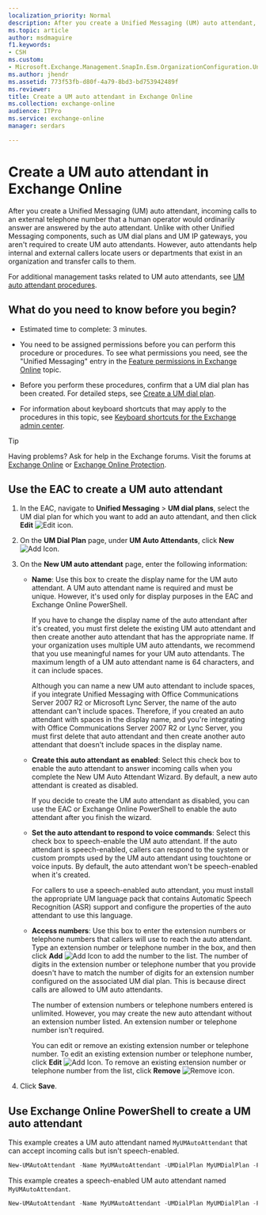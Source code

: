 ```yaml
---
localization_priority: Normal
description: After you create a Unified Messaging (UM) auto attendant, incoming calls to an external telephone number that a human operator would ordinarily answer are answered by the auto attendant. Unlike with other Unified Messaging components, such as UM dial plans and UM IP gateways, you aren't required to create UM auto attendants. However, auto attendants help internal and external callers locate users or departments that exist in an organization and transfer calls to them.
ms.topic: article
author: msdmaguire
f1.keywords:
- CSH
ms.custom:
- Microsoft.Exchange.Management.SnapIn.Esm.OrganizationConfiguration.UnifiedMessaging.CreateAutoAttendantWizardForm.CreateAutoAttendantWizardPage
ms.author: jhendr
ms.assetid: 773f53fb-d80f-4a79-8bd3-bd753942489f
ms.reviewer: 
title: Create a UM auto attendant in Exchange Online
ms.collection: exchange-online
audience: ITPro
ms.service: exchange-online
manager: serdars

---
```


# Create a UM auto attendant in Exchange Online

After you create a Unified Messaging (UM) auto attendant, incoming calls to an external telephone number that a human operator would ordinarily answer are answered by the auto attendant. Unlike with other Unified Messaging components, such as UM dial plans and UM IP gateways, you aren't required to create UM auto attendants. However, auto attendants help internal and external callers locate users or departments that exist in an organization and transfer calls to them.

For additional management tasks related to UM auto attendants, see [UM auto attendant procedures](um-auto-attendant-procedures.md).

## What do you need to know before you begin?

- Estimated time to complete: 3 minutes.

- You need to be assigned permissions before you can perform this procedure or procedures. To see what permissions you need, see the "Unified Messaging" entry in the [Feature permissions in Exchange Online](../../permissions-exo/feature-permissions.md) topic.

- Before you perform these procedures, confirm that a UM dial plan has been created. For detailed steps, see [Create a UM dial plan](../../voice-mail-unified-messaging/connect-voice-mail-system/create-um-dial-plan.md).

- For information about keyboard shortcuts that may apply to the procedures in this topic, see [Keyboard shortcuts for the Exchange admin center](../../accessibility/keyboard-shortcuts-in-admin-center.md).

> [!TIP]
> Having problems? Ask for help in the Exchange forums. Visit the forums at [Exchange Online](https://social.technet.microsoft.com/forums/msonline/home?forum=onlineservicesexchange) or [Exchange Online Protection](https://social.technet.microsoft.com/forums/forefront/home?forum=FOPE).

## Use the EAC to create a UM auto attendant

1. In the EAC, navigate to **Unified Messaging** \> **UM dial plans**, select the UM dial plan for which you want to add an auto attendant, and then click **Edit** ![Edit icon](../../media/ITPro_EAC_EditIcon.gif).

2. On the **UM Dial Plan** page, under **UM Auto Attendants**, click **New** ![Add Icon](../../media/ITPro_EAC_AddIcon.gif).

3. On the **New UM auto attendant** page, enter the following information:

   - **Name**: Use this box to create the display name for the UM auto attendant. A UM auto attendant name is required and must be unique. However, it's used only for display purposes in the EAC and Exchange Online PowerShell.

     If you have to change the display name of the auto attendant after it's created, you must first delete the existing UM auto attendant and then create another auto attendant that has the appropriate name. If your organization uses multiple UM auto attendants, we recommend that you use meaningful names for your UM auto attendants. The maximum length of a UM auto attendant name is 64 characters, and it can include spaces.

     Although you can name a new UM auto attendant to include spaces, if you integrate Unified Messaging with Office Communications Server 2007 R2 or Microsoft Lync Server, the name of the auto attendant can't include spaces. Therefore, if you created an auto attendant with spaces in the display name, and you're integrating with Office Communications Server 2007 R2 or Lync Server, you must first delete that auto attendant and then create another auto attendant that doesn't include spaces in the display name.

   - **Create this auto attendant as enabled**: Select this check box to enable the auto attendant to answer incoming calls when you complete the New UM Auto Attendant Wizard. By default, a new auto attendant is created as disabled.

     If you decide to create the UM auto attendant as disabled, you can use the EAC or Exchange Online PowerShell to enable the auto attendant after you finish the wizard.

   - **Set the auto attendant to respond to voice commands**: Select this check box to speech-enable the UM auto attendant. If the auto attendant is speech-enabled, callers can respond to the system or custom prompts used by the UM auto attendant using touchtone or voice inputs. By default, the auto attendant won't be speech-enabled when it's created.

     For callers to use a speech-enabled auto attendant, you must install the appropriate UM language pack that contains Automatic Speech Recognition (ASR) support and configure the properties of the auto attendant to use this language.

   - **Access numbers**: Use this box to enter the extension numbers or telephone numbers that callers will use to reach the auto attendant. Type an extension number or telephone number in the box, and then click **Add** ![Add Icon](../../media/ITPro_EAC_AddIcon.gif) to add the number to the list. The number of digits in the extension number or telephone number that you provide doesn't have to match the number of digits for an extension number configured on the associated UM dial plan. This is because direct calls are allowed to UM auto attendants.

     The number of extension numbers or telephone numbers entered is unlimited. However, you may create the new auto attendant without an extension number listed. An extension number or telephone number isn't required.

     You can edit or remove an existing extension number or telephone number. To edit an existing extension number or telephone number, click **Edit** ![Add Icon](../../media/ITPro_EAC_AddIcon.gif). To remove an existing extension number or telephone number from the list, click **Remove** ![Remove icon](../../media/ITPro_EAC_RemoveIcon.gif).

4. Click **Save**.

## Use Exchange Online PowerShell to create a UM auto attendant

This example creates a UM auto attendant named `MyUMAutoAttendant` that can accept incoming calls but isn't speech-enabled.

```PowerShell
New-UMAutoAttendant -Name MyUMAutoAttendant -UMDialPlan MyUMDialPlan -PilotIdentifierList 55000 -Enabled $false
```

This example creates a speech-enabled UM auto attendant named `MyUMAutoAttendant`.

```PowerShell
New-UMAutoAttendant -Name MyUMAutoAttendant -UMDialPlan MyUMDialPlan -PilotIdentifierList 56000,56100 -SpeechEnabled $true
```
